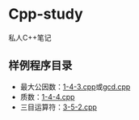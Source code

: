 # Cpp-study
私人C++笔记
## 样例程序目录
- 最大公因数：[1-4-3.cpp](/ppt/Unit1/1-4-3.cpp)或[gcd.cpp](/gcd/gcd.cpp)
- 质数：[1-4-4.cpp](/ppt/Unit1/1-4-4.cpp)
- 三目运算符：[3-5-2.cpp](/ppt/Unit3/3-5-2.cpp)